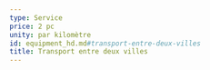 ```yaml
---
type: Service
price: 2 pc
unity: par kilomètre
id: equipment_hd.md#transport-entre-deux-villes
title: Transport entre deux villes
---
```


